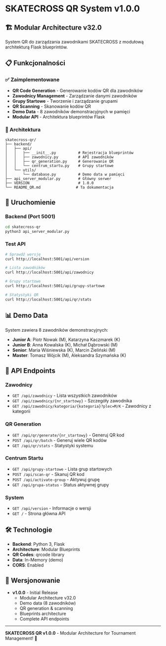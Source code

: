 # SKATECROSS QR System v1.0.0

## 🏗️ Modular Architecture v32.0

System QR do zarządzania zawodnikami SKATECROSS z modułową architekturą Flask blueprintów.

## 📋 Funkcjonalności

### ✅ Zaimplementowane
- **QR Code Generation** - Generowanie kodów QR dla zawodników
- **Zawodnicy Management** - Zarządzanie danymi zawodników
- **Grupy Startowe** - Tworzenie i zarządzanie grupami
- **QR Scanning** - Skanowanie kodów QR
- **Demo Data** - 8 zawodników demonstracyjnych w pamięci
- **Modular API** - Architektura blueprintów Flask

### 🔧 Architektura

```
skatecross-qr/
├── backend/
│   ├── api/
│   │   ├── __init__.py          # Rejestracja blueprintów
│   │   ├── zawodnicy.py         # API zawodników
│   │   ├── qr_generation.py     # Generowanie QR
│   │   └── centrum_startu.py    # Grupy startowe
│   └── utils/
│       └── database.py          # Demo data w pamięci
├── api_server_modular.py        # Główny serwer
├── VERSION                      # 1.0.0
└── README_QR.md                # Ta dokumentacja
```

## 🚀 Uruchomienie

### Backend (Port 5001)
```bash
cd skatecross-qr
python3 api_server_modular.py
```

### Test API
```bash
# Sprawdź wersję
curl http://localhost:5001/api/version

# Lista zawodników
curl http://localhost:5001/api/zawodnicy

# Grupy startowe
curl http://localhost:5001/api/grupy-startowe

# Statystyki QR
curl http://localhost:5001/api/qr/stats
```

## 📊 Demo Data

System zawiera 8 zawodników demonstracyjnych:
- **Junior A**: Piotr Nowak (M), Katarzyna Kaczmarek (K)
- **Junior B**: Anna Kowalska (K), Michał Dąbrowski (M)
- **Senior**: Maria Wiśniewska (K), Marcin Zieliński (M)
- **Master**: Tomasz Wójcik (M), Aleksandra Szymańska (K)

## 🔗 API Endpoints

### Zawodnicy
- `GET /api/zawodnicy` - Lista wszystkich zawodników
- `GET /api/zawodnicy/{nr_startowy}` - Szczegóły zawodnika
- `GET /api/zawodnicy/kategoria/{kategoria}?plec=M/K` - Zawodnicy z kategorii

### QR Generation
- `GET /api/qr/generate/{nr_startowy}` - Generuj QR kod
- `POST /api/qr/batch` - Generuj wiele QR kodów
- `GET /api/qr/stats` - Statystyki systemu

### Centrum Startu
- `GET /api/grupy-startowe` - Lista grup startowych
- `POST /api/scan-qr` - Skanuj QR kod
- `POST /api/activate-group` - Aktywuj grupę
- `GET /api/grupa-status` - Status aktywnej grupy

### System
- `GET /api/version` - Informacje o wersji
- `GET /` - Strona główna API

## 🛠️ Technologie

- **Backend**: Python 3, Flask
- **Architecture**: Modular Blueprints
- **QR Codes**: qrcode library
- **Data**: In-Memory (demo)
- **CORS**: Enabled

## 📝 Wersjonowanie

- **v1.0.0** - Initial Release
  - Modular Architecture v32.0
  - Demo data (8 zawodników)
  - QR generation & scanning
  - Blueprints architecture
  - Complete API endpoints

---

**SKATECROSS QR v1.0.0** - Modular Architecture for Tournament Management! 🏁 